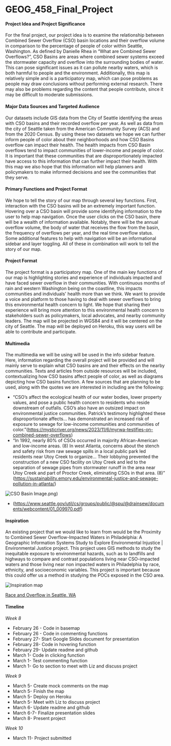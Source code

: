 # GEOG_458_Final_Project

#### Project Idea and Project Significance
For the final project, our project idea is to examine the relationship between Combined Sewer Overflow (CSO) basin locations and their overflow volume in comparison to the percentage of people of color within Seattle, Washington. As defined by Danielle Rhea in “What are Combined Sewer Overflows?”, CSO Basins are areas where combined sewer systems exceed the stormwater capacity and overflow into the surrounding bodies of water. This can pose significant issues as it can pollute nearby waters, which is both harmful to people and the environment. Additionally, this map is relatively simple and is a participatory map, which can pose problems as people may draw conclusions without performing external research. There may also be problems regarding the content that people contribute, since it may be difficult to moderate submissions.

#### Major Data Sources and Targeted Audience
Our datasets include GIS data from the City of Seattle identifying the areas with CSO basins and their recorded overflow per year. As well as data from the city of Seattle taken from the American Community Survey (ACS) and from the 2020 Census. By using these two datasets we hope we can further inform people of color about their neighborhoods and how CSO Basins overflow can impact their health. The health impacts from CSO Basin overflows tend to impact communities of lower-income and people of color. It is important that these communities that are disproportionately impacted have access to this information that can further impact their health. With this map we also hope that this information will help planners and policymakers to make informed decisions and see the communities that they serve. 

#### Primary Functions and Project Format
We hope to tell the story of our map through several key functions. First, interaction with the CSO basins will be an extremely important function. Hovering over a CSO basin will provide some identifying information to the user to help map navigation. Once the user clicks on the CSO basin, there will be a wealth of information available. Notably, there will be the annual overflow volume, the body of water that receives the flow from the basin, the frequency of overflows per year, and the real time overflow status.  Some additional features to help with navigation will be an informational sidebar and layer toggling. All of these in combination will work to tell the story of our map. 

#### Project Format
The project format is a participatory map. One of the main key functions of our map is highlighting stories and experience of individuals impacted and have faced sewer overflow in their communities. With continuous months of rain and western Washington being on the coastline, this impacts communities and individuals' health more than we think. We want to provide a voice and platform to those having to deal with sewer overflows to bring this environmental health concern to light. We hope that sharing their experience will bring more attention to this environmental health concern to stakeholders such as policymakers, local advocates, and nearby community leaders. The map will be projected in WGS84 and it will be centered on the city of Seattle. The map will be deployed on Heroku, this way users will be able to contribute and participate.


#### Multimedia 
The multimedia we will be using will be used in the info sidebar feature. Here, information regarding the overall project will be provided and will mainly serve to explain what CSO basins are and their effects on the nearby communities. Texts and articles from outside resources will be included, contextualizing how CSO basins affect people of color, as well as diagrams depicting how CSO basins function. A few sources that are planning to be used, along with the quotes we are interested in including are the following:
* “CSO’s affect the ecological health of our water bodies, lower property values, and pose a public health concern to residents who reside downstream of outfalls. CSO’s also have an outsized impact on environmental justice communities. Patrick’s testimony highlighted these disproportionate affects… has demonstrated an increased risk of exposure to sewage for low-income communities and communities of color.”(https://mysticriver.org/news/2023/11/6/myrwa-testifies-on-combined-sewer-overflows)
* “In 1992, nearly 80% of CSOs occurred in majority African-American and low-income areas. (8) In west Atlanta, concerns about the stench and safety risk from raw sewage spills in a local public park led residents near Utoy Creek to organize… Their lobbying prevented the construction of a new CSO facility on Utoy Creek and led to the separation of sewage pipes from stormwater runoff in the area near Utoy Creek and part of Proctor Creek, eliminating CSOs in that area. (8)” (https://sustainability.emory.edu/environmental-justice-and-sewage-pollution-in-atlanta/)
  
![CSO Basin Image.png](https://github.com/mykenzieh03/GEOG_458_Final_Project/blob/66167338aaf9e4e1dba523a0786fd57ecf82c44e/img/CSO%20Basin%20Image.png))
* (https://www.seattle.gov/util/cs/groups/public/@spu/@drainsew/documents/webcontent/01_009970.pdf)

#### Inspiration
An existing project that we would like to learn from would be the Proximity to Combined Sewer Overflow-Impacted Waters in Philadelphia: A Geographic Information Systems Study to Explore Environmental Injustice | Environmental Justice project. This project uses GIS methods to study the inequitable exposure to environmental hazards, such as to landfills and highways to compare and contrast populations living near CSO-impacted waters and those living near non impacted waters in Philadelphia by race, ethnicity, and socioeconomic variables. This project is important because this could offer us a method in studying the POCs exposed in the CSO area.

![Inspiration map](https://github.com/mykenzieh03/GEOG_458_Final_Project/blob/3e12a7f68c07fffc448142dfad2cd0aa89e352a4/img/inspirationmap.jpeg)


[Race and Overflow in Seattle, WA](https://mykenzieh03.github.io/GEOG_458_Final_Project/)

#### Timeline
*Week 8*
* February 26 - Code in basemap
* February 26 - Code in commenting functions
* February 27- Start Google Slides document for presentation
* February 28-  Code in hovering function
* February 29- Update readme and github
* March 1- Code in clicking function
* March 1- Test commenting function
* March 1- Go to section to meet with Liz and discuss project

*Week 9*
* March 5- Create mock comments on the map
* March 5- Finish the map
* March 5- Deploy on Heroku
* March 5- Meet with Liz to discuss project
* March 6- Update readme and github
* March 6-7- Finalize presentation slides
* March 8- Present project

*Week 10*
* March 11- Project submitted
